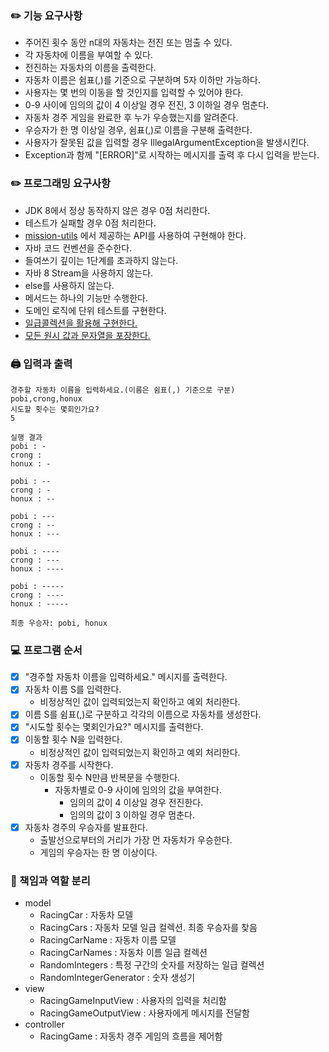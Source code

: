 ### ✏️ 기능 요구사항

- 주어진 횟수 동안 n대의 자동차는 전진 또는 멈출 수 있다.
- 각 자동차에 이름을 부여할 수 있다.
- 전진하는 자동차의 이름을 출력한다.
- 자동차 이름은 쉼표(,)를 기준으로 구분하며 5자 이하만 가능하다.
- 사용자는 몇 번의 이동을 할 것인지를 입력할 수 있어야 한다.
- 0-9 사이에 임의의 값이 4 이상일 경우 전진, 3 이하일 경우 멈춘다.
- 자동차 경주 게임을 완료한 후 누가 우승했는지를 알려준다.
- 우승자가 한 명 이상일 경우, 쉼표(,)로 이름을 구분해 출력한다.
- 사용자가 잘못된 값을 입력할 경우 IllegalArgumentException을 발생시킨다.
- Exception과 함께 "[ERROR]"로 시작하는 메시지를 출력 후 다시 입력을 받는다.

### ✏️ 프로그래밍 요구사항

- JDK 8에서 정상 동작하지 않은 경우 0점 처리한다.
- 테스트가 실패할 경우 0점 처리한다.
- [mission-utils](https://github.com/woowacourse-projects/mission-utils) 에서 제공하는 API를 사용하여 구현해야 한다.
- 자바 코드 컨벤션을 준수한다.
- 들여쓰기 깊이는 1단계를 초과하지 않는다.
- 자바 8 Stream을 사용하지 않는다.
- else를 사용하지 않는다.
- 메서드는 하나의 기능만 수행한다.
- 도메인 로직에 단위 테스트를 구현한다.
- [일급콜렉션을 활용해 구현한다.](https://developerfarm.wordpress.com/2012/02/01/object_calisthenics_/)
- [모든 원시 값과 문자열을 포장한다.](https://developerfarm.wordpress.com/2012/01/27/object_calisthenics_4/)

### 🖨️ 입력과 출력

```
경주할 자동차 이름을 입력하세요.(이름은 쉼표(,) 기준으로 구분)
pobi,crong,honux
시도할 횟수는 몇회인가요?
5

실행 결과
pobi : -
crong :
honux : -

pobi : --
crong : -
honux : --

pobi : ---
crong : --
honux : ---

pobi : ----
crong : ---
honux : ----

pobi : -----
crong : ----
honux : -----

최종 우승자: pobi, honux
```

### 💻 프로그램 순서

- [x] "경주할 자동차 이름을 입력하세요." 메시지를 출력한다.
- [x] 자동차 이름 S를 입력한다.
  - 비정상적인 값이 입력되었는지 확인하고 예외 처리한다.
- [x] 이름 S를 쉼표(,)로 구분하고 각각의 이름으로 자동차를 생성한다.
- [x] "시도할 횟수는 몇회인가요?" 메시지를 출력한다.
- [x] 이동할 횟수 N을 입력한다.
  - 비정상적인 값이 입력되었는지 확인하고 예외 처리한다.
- [x] 자동차 경주를 시작한다.
  - 이동할 횟수 N만큼 반복문을 수행한다.
    - 자동차별로 0-9 사이에 임의의 값을 부여한다.
      - 임의의 값이 4 이상일 경우 전진한다.
      - 임의의 값이 3 이하일 경우 멈춘다.
- [x] 자동차 경주의 우승자를 발표한다.
  - 출발선으로부터의 거리가 가장 먼 자동차가 우승한다.
  - 게임의 우승자는 한 명 이상이다.

### 🔑️️️ 책임과 역할 분리

- model
  - RacingCar : 자동차 모델
  - RacingCars : 자동차 모델 일급 컬렉션. 최종 우승자를 찾음
  - RacingCarName : 자동차 이름 모델
  - RacingCarNames : 자동차 이름 일급 컬렉션
  - RandomIntegers : 특정 구간의 숫자를 저장하는 일급 컬렉션
  - RandomIntegerGenerator : 숫자 생성기
- view
  - RacingGameInputView : 사용자의 입력을 처리함
  - RacingGameOutputView : 사용자에게 메시지를 전달함
- controller
  - RacingGame : 자동차 경주 게임의 흐름을 제어함
